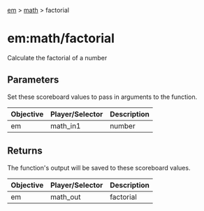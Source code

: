 [em](../../em.md) > [math](../math.md) > factorial

# em:math/factorial

Calculate the factorial of a number

## Parameters

Set these scoreboard values to pass in arguments to the function.

| Objective | Player/Selector | Description |
| --------- | --------------- | ----------- |
| em        | math_in1        | number      |

## Returns

The function's output will be saved to these scoreboard values.

| Objective | Player/Selector | Description |
| --------- | --------------- | ----------- |
| em        | math_out        | factorial   |

